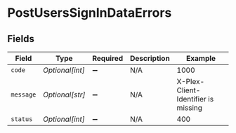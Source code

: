 # PostUsersSignInDataErrors


## Fields

| Field                               | Type                                | Required                            | Description                         | Example                             |
| ----------------------------------- | ----------------------------------- | ----------------------------------- | ----------------------------------- | ----------------------------------- |
| `code`                              | *Optional[int]*                     | :heavy_minus_sign:                  | N/A                                 | 1000                                |
| `message`                           | *Optional[str]*                     | :heavy_minus_sign:                  | N/A                                 | X-Plex-Client-Identifier is missing |
| `status`                            | *Optional[int]*                     | :heavy_minus_sign:                  | N/A                                 | 400                                 |